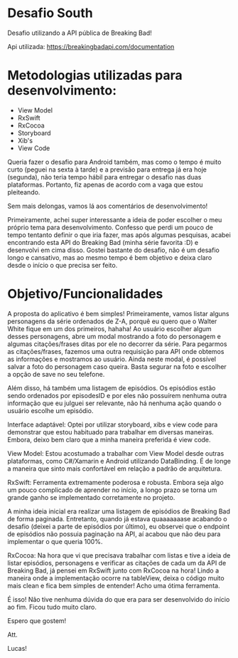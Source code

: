 # Desafio South
 Desafio utilizando a API pública de Breaking Bad!

Api utilizada: https://breakingbadapi.com/documentation

# Metodologias utilizadas para desenvolvimento:
- View Model
- RxSwift
- RxCocoa
- Storyboard
- Xib's
- View Code

Queria fazer o desafio para Android também, mas como o tempo é muito curto (peguei na sexta à tarde) e a previsão para entrega já era hoje (segunda), não teria tempo hábil para entregar o desafio nas duas plataformas. Portanto, fiz apenas de acordo com a vaga que estou pleiteando.

Sem mais delongas, vamos lá aos comentários de desenvolvimento!

Primeiramente, achei super interessante a ideia de poder escolher o meu próprio tema para desenvolvimento. Confesso que perdi um pouco de tempo tentanto definir o que iria fazer, mas após algumas pesquisas, acabei encontrando esta API do Breaking Bad (minha série favorita :D) e desenvolvi em cima disso. Gostei bastante do desafio, não é um desafio longo e cansativo, mas ao mesmo tempo é bem objetivo e deixa claro desde o início o que precisa ser feito.



# Objetivo/Funcionalidades 

A proposta do aplicativo é bem simples! Primeiramente, vamos listar alguns personagens da série ordenados de Z-A, porquê eu quero que o Walter White fique em um dos primeiros, hahaha! Ao usuário escolher algum desses personagens, abre um modal mostrando a foto do personagem e algumas citações/frases ditas por ele no decorrer da série. 
Para pegarmos as citações/frases, fazemos uma outra requisição para API onde obtemos as informações e mostramos ao usuário.
Ainda neste modal, é possível salvar a foto do personagem caso queira. Basta segurar na foto e escolher a opção de save no seu telefone.

Além disso, há também uma listagem de episódios. Os episódios estão sendo ordenados por episodesID e por eles não possuírem nenhuma outra informação que eu julguei ser relevante, não há nenhuma ação quando o usuário escolhe um episódio.


Interface adaptável: Optei por utilizar storyboard, xibs e view code para demonstrar que estou habituado para trabalhar em diversas maneiras. Embora, deixo bem claro que a minha maneira preferida é view code.

View Model: Estou acostumado a trabalhar com View Model desde outras plataformas, como C#/Xamarin e Android utilizando DataBinding. É de longe a maneira que sinto mais confortável em relação a padrão de arquitetura.

RxSwift: Ferramenta extremamente poderosa e robusta. Embora seja algo um pouco complicado de aprender no início, a longo prazo se torna um grande ganho se implementado corretamente no projeto. 

A minha ideia inicial era realizar uma listagem de episódios de Breaking Bad de forma paginada. Entretanto, quando já estava quaaaaaaase acabando o desafio (deixei a parte de episódios por último), eu observei que o endpoint de episódios não possuia paginação na API, aí acabou que não deu para implementar o que queria 100%. 


RxCocoa: Na hora que vi que precisava trabalhar com listas e tive a ideia de listar episódios, personagens e verificar as citações de cada um da API de Breaking Bad, já pensei em RxSwift junto com RxCocoa na hora! Lindo a maneira onde a implementação ocorre na tableView, deixa o código muito mais clean e fica bem simples de entender! Acho uma ótima ferramenta.

É isso! Não tive nenhuma dúvida do que era para ser desenvolvido do início ao fim. Ficou tudo muito claro.

Espero que gostem!

Att.

Lucas!
